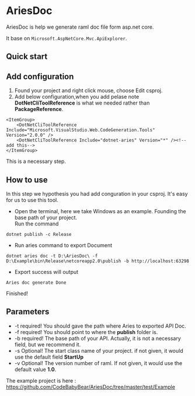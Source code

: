 # AriesDoc

AriesDoc is help we generate raml doc file form asp.net core.

It base on ```Microsoft.AspNetCore.Mvc.ApiExplorer```.


## Quick start

## Add configuration
1. Found your project and right click mouse, choose Edit csproj.
2. Add below configuration,when you add pelase note <b>DotNetCliToolReference</b> is what we needed rather than <b>PackageReference</b>.
```
<ItemGroup>
    <DotNetCliToolReference Include="Microsoft.VisualStudio.Web.CodeGeneration.Tools" Version="2.0.0" />
    <DotNetCliToolReference Include="dotnet-aries" Version="*" /><!--add this-->
</ItemGroup>
```
This is a necessary step.

## How to use 
In this step we hypothesis you had add conguration in your csproj. It's easy for us to use this tool.<br>
- Open the terminal, here we take Windows as an example. Founding the base path of your project.<br>
Run the command
```
dotnet publish -c Release
```
- Run aries command to export Document
```
dotnet aries doc -t D:\AriesDoc\ -f D:\Example\bin\Release\netcoreapp2.0\publish -b http://localhost:63298
```
- Export success will output
```
Aries doc generate Done
```
Finished!

## Parameters 
 - -t required! You should gave the path where Aries to exported API Doc.
 - -f required! You should point to where the <b>publish</b> folder is.
 - -b required! The base path of your API. Actually, it is not a necessary field, but we recommend it. 
 - -s Optional! The start class name of your project. if not given, it would use the default field <b>StartUp</b>
 - -v Optional! The version number of raml. If not given, it would use the default value <b>1.0</b>.

The example project is here : https://github.com/CodeBabyBear/AriesDoc/tree/master/test/Example

